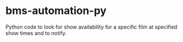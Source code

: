 # bms-automation-py
Python code to look for show availability for a specific film at specified show times and to notify.
